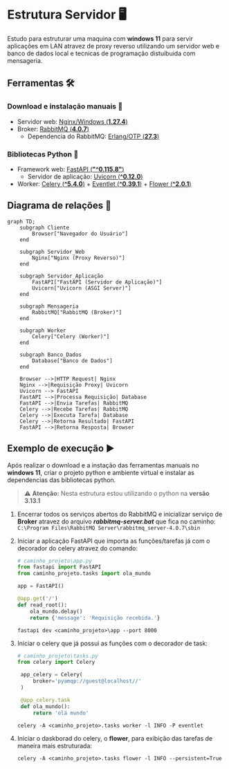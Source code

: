 # Estrutura Servidor 🖥️

Estudo para estruturar uma maquina com **windows 11** para servir aplicações em LAN atravez de proxy reverso utilizando um servidor web e banco de dados local e tecnicas de programação distuibuida com mensageria.

## Ferramentas 🛠️
### Download e instalação manuais 🧩
- Servidor web: [Nginx/Windows (**1.27.4**)](https://nginx.org/download/nginx-1.27.4.zip)
- Broker: [RabbitMQ (**4.0.7**)](https://github.com/rabbitmq/rabbitmq-server/releases/download/v4.0.7/rabbitmq-server-4.0.7.exe)
  - Dependencia do RabbitMQ: [Erlang/OTP (**27.3**)](https://github.com/erlang/otp/releases/download/OTP-27.3/otp_win64_27.3.exe)
  
### Bibliotecas Python 🐍
- Framework web: [FastAPI (**"^0.115.8"**)](https://fastapi.tiangolo.com/#installation)
  - Servidor de aplicação: [Uvicorn (**^0.12.0**)](https://www.uvicorn.org/settings/)
- Worker: [Celery (**^5.4.0**)](https://docs.celeryq.dev/en/stable/) + [Eventlet (**^0.39.1**)](https://eventlet.readthedocs.io/en/latest/#installation) + [Flower (**^2.0.1**)](https://flower.readthedocs.io/en/latest/install.html#installation)

## Diagrama de relações 🔀 
```mermaid
graph TD;
    subgraph Cliente
        Browser["Navegador do Usuário"]
    end

    subgraph Servidor_Web
        Nginx["Nginx (Proxy Reverso)"]
    end

    subgraph Servidor_Aplicação
        FastAPI["FastAPI (Servidor de Aplicação)"]
        Uvicorn["Uvicorn (ASGI Server)"]
    end

    subgraph Mensageria
        RabbitMQ["RabbitMQ (Broker)"]
    end

    subgraph Worker
        Celery["Celery (Worker)"]
    end

    subgraph Banco_Dados
        Database["Banco de Dados"]
    end

    Browser -->|HTTP Request| Nginx
    Nginx -->|Requisição Proxy| Uvicorn
    Uvicorn --> FastAPI
    FastAPI -->|Processa Requisição| Database
    FastAPI -->|Envia Tarefas| RabbitMQ
    Celery -->|Recebe Tarefas| RabbitMQ
    Celery -->|Executa Tarefa| Database
    Celery -->|Retorna Resultado| FastAPI
    FastAPI -->|Retorna Resposta| Browser
```

## Exemplo de execução ▶️
Após realizar o download e a instação das ferramentas manuais no **windows 11**, criar o projeto python e ambiente virtual e instalar as dependencias das bibliotecas python.

> ⚠️ **Atenção:** Nesta estrutura estou utilizando o python na **versão 3.13.1**

1. Encerrar todos os serviços abertos do RabbitMQ e inicializar serviço de **Broker** atravez do arquivo **_rabbitmq-server.bat_** que fica no caminho: ```C:\Program Files\RabbitMQ Server\rabbitmq_server-4.0.7\sbin```


2. Iniciar a aplicação FastAPI que importa as funções/tarefas já com o decorador do celery atravez do comando:
    ```python
    # caminho_projeto\app.py
    from fastapi import FastAPI
    from caminho_projeto.tasks import ola_mundo

    app = FastAPI()

    @app.get('/')
    def read_root():
        ola_mundo.delay()
        return {'message': 'Requisição recebida.'}
    ```
    ```shell
    fastapi dev <caminho_projeto>\app --port 8000
    ```
3. Iniciar o celery que já possui as funções com o decorador de task:
   ```python
   # caminho_projeto\tasks.py
   from celery import Celery

    app_celery = Celery(
        broker='pyamqp://guest@localhost//'
    )

    @app_celery.task
    def ola_mundo():
        return 'olá mundo'
   ```
   ```shell
   celery -A <caminho_projeto>.tasks worker -l INFO -P eventlet
   ```
4. Iniciar o daskborad do celery, o **flower**, para exibição das tarefas de maneira mais estruturada:
   ```shell
   celery -A <caminho_projeto>.tasks flower -l INFO --persistent=True
   ```